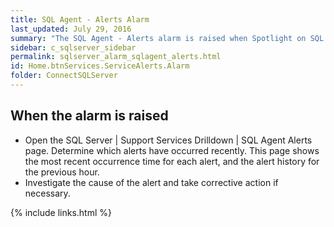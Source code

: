 ```yaml
---
title: SQL Agent - Alerts Alarm
last_updated: July 29, 2016
summary: "The SQL Agent - Alerts alarm is raised when Spotlight on SQL Server detects that at least one SQL Agent alert has occurred in the last few minutes."
sidebar: c_sqlserver_sidebar
permalink: sqlserver_alarm_sqlagent_alerts.html
id: Home.btnServices.ServiceAlerts.Alarm
folder: ConnectSQLServer
---
```






## When the alarm is raised

* Open the SQL Server \| Support Services Drilldown \| SQL Agent Alerts page. Determine which alerts have occurred recently. This page shows the most recent occurrence time for each alert, and the alert history for the previous hour.
* Investigate the cause of the alert and take corrective action if necessary.

{% include links.html %}
